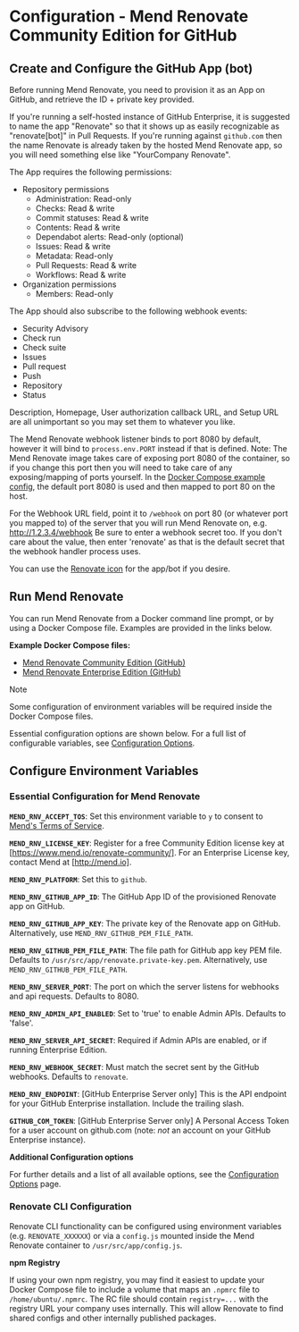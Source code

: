 # Configuration - Mend Renovate Community Edition for GitHub

## Create and Configure the GitHub App (bot)

Before running Mend Renovate, you need to provision it as an App on GitHub, and retrieve the ID + private key provided.

If you're running a self-hosted instance of GitHub Enterprise, it is suggested to name the app "Renovate" so that it shows up as easily recognizable as "renovate[bot]" in Pull Requests.
If you're running against `github.com` then the name Renovate is already taken by the hosted Mend Renovate app, so you will need something else like "YourCompany Renovate".

The App requires the following permissions:

- Repository permissions
  - Administration: Read-only
  - Checks: Read & write
  - Commit statuses: Read & write
  - Contents: Read & write
  - Dependabot alerts: Read-only (optional)
  - Issues: Read & write
  - Metadata: Read-only
  - Pull Requests: Read & write
  - Workflows: Read & write
- Organization permissions
  - Members: Read-only

The App should also subscribe to the following webhook events:

- Security Advisory
- Check run
- Check suite
- Issues
- Pull request
- Push
- Repository
- Status

Description, Homepage, User authorization callback URL, and Setup URL are all unimportant so you may set them to whatever you like.

The Mend Renovate webhook listener binds to port 8080 by default, however it will bind to `process.env.PORT` instead if that is defined.
Note: The Mend Renovate image takes care of exposing port 8080 of the container, so if you change this port then you will need to take care of any exposing/mapping of ports yourself.
In the [Docker Compose example config](https://github.com/mend/renovate-cc-ee/tree/main/examples/), the default port 8080 is used and then mapped to port 80 on the host.

For the Webhook URL field, point it to `/webhook` on port 80 (or whatever port you mapped to) of the server that you will run Mend Renovate on, e.g. http://1.2.3.4/webhook
Be sure to enter a webhook secret too.
If you don't care about the value, then enter 'renovate' as that is the default secret that the webhook handler process uses.

You can use the [Renovate icon](https://docs.renovatebot.com/assets/images/logo.png) for the app/bot if you desire.

## Run Mend Renovate

You can run Mend Renovate from a Docker command line prompt, or by using a Docker Compose file. Examples are provided in the links below.

**Example Docker Compose files:**

- [Mend Renovate Community Edition (GitHub)](../examples/docker-compose/renovate-ce.yml)
- [Mend Renovate Enterprise Edition (GitHub)](../examples/docker-compose/renovate-ee.yml)

> [!NOTE]
> 
> Some configuration of environment variables will be required inside the Docker Compose files.
> 
> Essential configuration options are shown below. For a full list of configurable variables, see [Configuration Options](configuration-options.md).

## Configure Environment Variables

### Essential Configuration for Mend Renovate

**`MEND_RNV_ACCEPT_TOS`**: Set this environment variable to `y` to consent to [Mend's Terms of Service](https://www.mend.io/terms-of-service/).

**`MEND_RNV_LICENSE_KEY`**: Register for a free Community Edition license key at [https://www.mend.io/renovate-community/]. For an Enterprise License key, contact Mend at [http://mend.io].

**`MEND_RNV_PLATFORM`**: Set this to `github`.

**`MEND_RNV_GITHUB_APP_ID`**: The GitHub App ID of the provisioned Renovate app on GitHub.

**`MEND_RNV_GITHUB_APP_KEY`**: The private key of the Renovate app on GitHub. Alternatively, use `MEND_RNV_GITHUB_PEM_FILE_PATH`.

**`MEND_RNV_GITHUB_PEM_FILE_PATH`**: The file path for GitHub app key PEM file. Defaults to `/usr/src/app/renovate.private-key.pem`. Alternatively, use `MEND_RNV_GITHUB_PEM_FILE_PATH`.

**`MEND_RNV_SERVER_PORT`**: The port on which the server listens for webhooks and api requests. Defaults to 8080.

**`MEND_RNV_ADMIN_API_ENABLED`**: Set to 'true' to enable Admin APIs. Defaults to 'false'.

**`MEND_RNV_SERVER_API_SECRET`**: Required if Admin APIs are enabled, or if running Enterprise Edition.

**`MEND_RNV_WEBHOOK_SECRET`**: Must match the secret sent by the GitHub webhooks. Defaults to `renovate`.

**`MEND_RNV_ENDPOINT`**: [GitHub Enterprise Server only] This is the API endpoint for your GitHub Enterprise installation. Include the trailing slash.

**`GITHUB_COM_TOKEN`**: [GitHub Enterprise Server only] A Personal Access Token for a user account on github.com (note: _not_ an account on your GitHub Enterprise instance).

**Additional Configuration options**

For further details and a list of all available options, see the [Configuration Options](configuration-options.md) page.

### Renovate CLI Configuration

Renovate CLI functionality can be configured using environment variables (e.g. `RENOVATE_XXXXXX`) or via a `config.js` mounted inside the Mend Renovate container to `/usr/src/app/config.js`.

**npm Registry**

If using your own npm registry, you may find it easiest to update your Docker Compose file to include a volume that maps an `.npmrc` file to `/home/ubuntu/.npmrc`. The RC file should contain `registry=...` with the registry URL your company uses internally. This will allow Renovate to find shared configs and other internally published packages.
